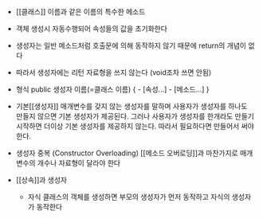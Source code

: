 - [[클래스]] 이름과 같은 이름의 특수한 메소드
- 객체 생성시 자동수행되어 속성들의 값을 초기화한다
- 생성자는 일반 메소드처럼 호출문에 의해 동작하지 않기 때문에 return의 개념이 없다
- 따라서 생성자에는 리턴 자료형을 쓰지 않는다 (void조차 쓰면 안됨)

- 형식
	public 생성자 이름(=클래스 이름) {
		- \[속성...\]
		- \[메소드...\]
	}

- 기본[[생성자]]
	매개변수를 갖지 않는 생성자를 말하며 사용자가 생성자를 하나도 만들지 않으면
	기본 생성자가 제공된다. 그러나 사용자가 생성자를 한개라도 만들기 시작하면 더이상
	기본 생성자를 제공하지 않는다. 따라서 필요하다면 만들어서 써야 한다.

- 생성자 중복 (Constructor Overloading)
	[[메소드 오버로딩]]과 마찬가지로 매개변수의 개수나 자료형이 달라야 한다

- [[상속]]과 생성자
	- 자식 클래스의 객체를 생성하면 부모의 생성자가 먼저 동작하고
		자식의 생성자가 동작한다